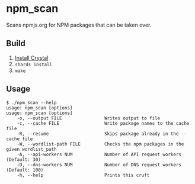 # npm_scan

Scans npmjs.org for NPM packages that can be taken over.

## Build

1. [Install Crystal](https://crystal-lang.org/install/)
2. `shards install`
3. `make`

## Usage

```
$ ./npm_scan --help
usage: npm_scan [options]
usage: npm_scan [options]
    -o, --output FILE                Writes output to file
    -c, --cache FILE                 Write package names to the cache file
    -R, --resume                     Skips package already in the --cache file
    -W, --wordlist-path FILE         Checks the npm packages in the given wordlist_path
    -A, --api-workers NUM            Number of API request workers (Default: 30)
    -D, --dns-workers NUM            Number of DNS request workers (Default: 100)
    -h, --help                       Prints this cruft
```
